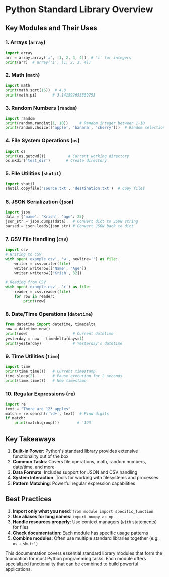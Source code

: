# Python Standard Library Overview

## Key Modules and Their Uses

### 1. Arrays (`array`)
```python
import array
arr = array.array('i', [1, 2, 3, 4])  # 'i' for integers
print(arr)  # array('i', [1, 2, 3, 4])
```

### 2. Math (`math`)
```python
import math
print(math.sqrt(16))  # 4.0
print(math.pi)       # 3.141592653589793
```

### 3. Random Numbers (`random`)
```python
import random
print(random.randint(1, 10))     # Random integer between 1-10
print(random.choice(['apple', 'banana', 'cherry']))  # Random selection
```

### 4. File System Operations (`os`)
```python
import os
print(os.getcwd())          # Current working directory
os.mkdir('test_dir')       # Create directory
```

### 5. File Utilities (`shutil`)
```python
import shutil
shutil.copyfile('source.txt', 'destination.txt')  # Copy files
```

### 6. JSON Serialization (`json`)
```python
import json
data = {'name': 'Krish', 'age': 25}
json_str = json.dumps(data)   # Convert dict to JSON string
parsed = json.loads(json_str) # Convert JSON back to dict
```

### 7. CSV File Handling (`csv`)
```python
import csv
# Writing to CSV
with open('example.csv', 'w', newline='') as file:
    writer = csv.writer(file)
    writer.writerow(['Name', 'Age'])
    writer.writerow(['Krish', 32])

# Reading from CSV
with open('example.csv', 'r') as file:
    reader = csv.reader(file)
    for row in reader:
        print(row)
```

### 8. Date/Time Operations (`datetime`)
```python
from datetime import datetime, timedelta
now = datetime.now()
print(now)                    # Current datetime
yesterday = now - timedelta(days=1)
print(yesterday)              # Yesterday's datetime
```

### 9. Time Utilities (`time`)
```python
import time
print(time.time())   # Current timestamp
time.sleep(2)        # Pause execution for 2 seconds
print(time.time())   # New timestamp
```

### 10. Regular Expressions (`re`)
```python
import re
text = "There are 123 apples"
match = re.search(r'\d+', text)  # Find digits
if match:
    print(match.group())        # '123'
```

## Key Takeaways

1. **Built-in Power**: Python's standard library provides extensive functionality out of the box
2. **Common Tasks**: Covers file operations, math, random numbers, date/time, and more
3. **Data Formats**: Includes support for JSON and CSV handling
4. **System Interaction**: Tools for working with filesystems and processes
5. **Pattern Matching**: Powerful regular expression capabilities

## Best Practices

1. **Import only what you need**: `from module import specific_function`
2. **Use aliases for long names**: `import numpy as np`
3. **Handle resources properly**: Use context managers (`with` statements) for files
4. **Check documentation**: Each module has specific usage patterns
5. **Combine modules**: Often use multiple standard libraries together (e.g., `os` + `shutil`)

This documentation covers essential standard library modules that form the foundation for most Python programming tasks. Each module offers specialized functionality that can be combined to build powerful applications.